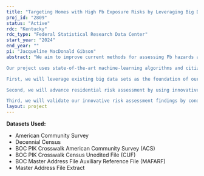 ```yaml
---
title: "Targeting Homes with High Pb Exposure Risks by Leveraging Big Data and Advanced Machine-Learning Algorithms"
proj_id: "2809"
status: "Active"
rdc: "Kentucky"
rdc_type: "Federal Statistical Research Data Center"
start_year: "2024"
end_year: ""
pi: "Jacqueline MacDonald Gibson"
abstract: "We aim to improve current methods for assessing Pb hazards and advance solutions related to 1) lack of integrated biological and environmental datasets, 2) lack of innovative cumulative and predictive risk assessment tools, 3) a feasible, convenient approach to identifying households for investigation and mitigation that can be scaled to expanded geographical areas, and 4) better protection of vulnerable populations and those living in affordable housing. Despite evidence that Pb exposure is still occurring in childhood homes, comprehensive and nationally applicable data and tools for identifying at-risk homes and communities are lacking.

Our project uses state-of-the-art machine-learning algorithms and citizen science-based testing, paired with data sharing from community partners, to devise predictive Pb risk tools that bridge the gap between wondering about Pb household exposure risks and understanding the complete household Pb exposome. The results could greatly improve current methods for assessing and mitigating Pb hazards.

First, we will leverage existing big data sets as the foundation of our research, including biological data (approximately 100,000 childhood Pb blood levels from 2002-2019), soils data (464 residential Pb soil levels measured in Greensboro, NC, in 2018-2019), multimedia household Pb investigation data from 2002-2019 (from homes where Pb evaluations were previously conducted), household demographic and socioeconomic indicators (from ACS 2000-2020), water source and water quality information, and proximity to current and legacy Pb sources.

Second, we will advance residential risk assessment by using innovative, non-traditional methods that can identify how subtle differences in geography, household demographics, household structures, and environmental media contribute to Pb exposure risk across households. Traditional risk assessment methods often focus on one source of Pb exposure, such as paint, without evaluating the whole household exposome. Furthermore, additional factors, such as the role that household demographics play in Pb exposure, are omitted. Our Bayesian network modeling approach ensures that we pinpoint the range and likelihood of Pb exposure risks for children, and further, that we identify the importance of each risk factor and the relative Pb source contribution by household. The variability in our extensive data set will allow us to predict household variability in Pb exposure risk, as well as variability across cities or counties.

Third, we will validate our innovative risk assessment findings by conducting multi-media testing in households. We plan to adapt an existing award-winning online enrollment, citizen science training, and reporting approach available at www.cleanwaterforuskids.org which will also improve the ease of residential Pb assessment. This part of the project also will provide an opportunity to assess the long-term effectiveness of previous Pb abatement activities, because we will collect samples from dwellings that have and have not undergone remediation"
layout: project
---
```


**Datasets Used:**

  - American Community Survey 
  - Decennial Census 
  - BOC PIK Crosswalk American Community Survey (ACS) 
  - BOC PIK Crosswalk Census Unedited File (CUF) 
  - BOC Master Address File Auxiliary Reference File (MAFARF) 
  - Master Address File Extract 

